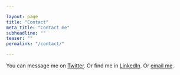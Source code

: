 ```yaml
---

layout: page
title: "Contact"
meta_title: "Contact me"
subheadline: ""
teaser: ""
permalink: "/contact/"

---
```


You can message me on [Twitter](http://www.twitter.com/tweeting_raj). Or find me in [LinkedIn](https://www.linkedin.com/in/srajrajagopal). Or [email me](mailto:web@rajagopal.com).
